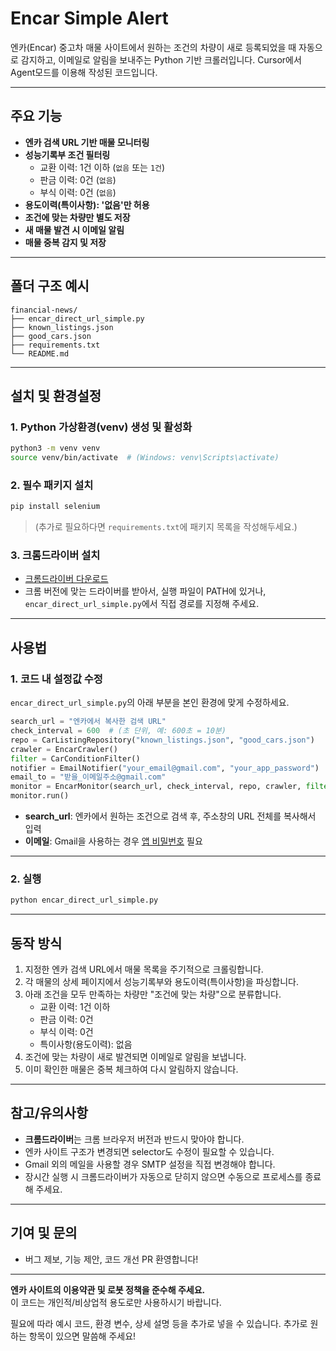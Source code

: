 # Encar Simple Alert

엔카(Encar) 중고차 매물 사이트에서 원하는 조건의 차량이 새로 등록되었을 때 자동으로 감지하고, 이메일로 알림을 보내주는 Python 기반 크롤러입니다.
Cursor에서 Agent모드를 이용해 작성된 코드입니다.

---

## 주요 기능

- **엔카 검색 URL 기반 매물 모니터링**
- **성능기록부 조건 필터링**
  - 교환 이력: 1건 이하 (`없음` 또는 `1건`)
  - 판금 이력: 0건 (`없음`)
  - 부식 이력: 0건 (`없음`)
- **용도이력(특이사항): '없음'만 허용**
- **조건에 맞는 차량만 별도 저장**
- **새 매물 발견 시 이메일 알림**
- **매물 중복 감지 및 저장**

---

## 폴더 구조 예시

```
financial-news/
├── encar_direct_url_simple.py
├── known_listings.json
├── good_cars.json
├── requirements.txt
└── README.md
```

---

## 설치 및 환경설정

### 1. Python 가상환경(venv) 생성 및 활성화

```bash
python3 -m venv venv
source venv/bin/activate  # (Windows: venv\Scripts\activate)
```

### 2. 필수 패키지 설치

```bash
pip install selenium
```

> (추가로 필요하다면 `requirements.txt`에 패키지 목록을 작성해두세요.)

### 3. 크롬드라이버 설치

- [크롬드라이버 다운로드](https://chromedriver.chromium.org/downloads)
- 크롬 버전에 맞는 드라이버를 받아서, 실행 파일이 PATH에 있거나,  
  `encar_direct_url_simple.py`에서 직접 경로를 지정해 주세요.

---

## 사용법

### 1. **코드 내 설정값 수정**

`encar_direct_url_simple.py`의 아래 부분을 본인 환경에 맞게 수정하세요.

```python
search_url = "엔카에서 복사한 검색 URL"
check_interval = 600  # (초 단위, 예: 600초 = 10분)
repo = CarListingRepository("known_listings.json", "good_cars.json")
crawler = EncarCrawler()
filter = CarConditionFilter()
notifier = EmailNotifier("your_email@gmail.com", "your_app_password")  # Gmail 앱 비밀번호 사용
email_to = "받을_이메일주소@gmail.com"
monitor = EncarMonitor(search_url, check_interval, repo, crawler, filter, notifier, email_to)
monitor.run()
```

- **search_url**: 엔카에서 원하는 조건으로 검색 후, 주소창의 URL 전체를 복사해서 입력
- **이메일**: Gmail을 사용하는 경우 [앱 비밀번호](https://support.google.com/accounts/answer/185833?hl=ko) 필요

---

### 2. **실행**

```bash
python encar_direct_url_simple.py
```

---

## 동작 방식

1. 지정한 엔카 검색 URL에서 매물 목록을 주기적으로 크롤링합니다.
2. 각 매물의 상세 페이지에서 성능기록부와 용도이력(특이사항)을 파싱합니다.
3. 아래 조건을 모두 만족하는 차량만 "조건에 맞는 차량"으로 분류합니다.
   - 교환 이력: 1건 이하
   - 판금 이력: 0건
   - 부식 이력: 0건
   - 특이사항(용도이력): 없음
4. 조건에 맞는 차량이 새로 발견되면 이메일로 알림을 보냅니다.
5. 이미 확인한 매물은 중복 체크하여 다시 알림하지 않습니다.

---

## 참고/유의사항

- **크롬드라이버**는 크롬 브라우저 버전과 반드시 맞아야 합니다.
- 엔카 사이트 구조가 변경되면 selector도 수정이 필요할 수 있습니다.
- Gmail 외의 메일을 사용할 경우 SMTP 설정을 직접 변경해야 합니다.
- 장시간 실행 시 크롬드라이버가 자동으로 닫히지 않으면 수동으로 프로세스를 종료해 주세요.

---

## 기여 및 문의

- 버그 제보, 기능 제안, 코드 개선 PR 환영합니다!

---

**엔카 사이트의 이용약관 및 로봇 정책을 준수해 주세요.**  
이 코드는 개인적/비상업적 용도로만 사용하시기 바랍니다.

필요에 따라 예시 코드, 환경 변수, 상세 설명 등을 추가로 넣을 수 있습니다.
추가로 원하는 항목이 있으면 말씀해 주세요!
